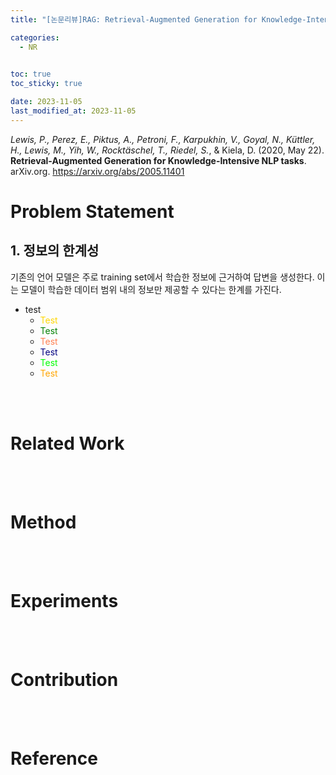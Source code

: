 ```yaml
---
title: "[논문리뷰]RAG: Retrieval-Augmented Generation for Knowledge-Intensive NLP Tasks"

categories: 
  - NR

  
toc: true
toc_sticky: true

date: 2023-11-05
last_modified_at: 2023-11-05
---
```


*Lewis, P., Perez, E., Piktus, A., Petroni, F., Karpukhin, V., Goyal, N., Küttler, H., Lewis, M., Yih, W., Rocktäschel, T., Riedel, S.*, & Kiela, D. (2020, May 22). **Retrieval-Augmented Generation for Knowledge-Intensive NLP tasks**. arXiv.org. https://arxiv.org/abs/2005.11401

# Problem Statement
## 1. 정보의 한계성
기존의 언어 모델은 주로 training set에서 학습한 정보에 근거하여 답변을 생성한다. 이는 모델이 <span style="color">학습한 데이터 범위 내의 정보만 제공할 수 있다는 한계를 가진다.

- test
  - <span style = "color:gold">Test</span>
  - <span style = "color:green">Test</span>
  - <span style = "color:coral">Test</span>
  - <span style = "color:navy">Test</span>
  - <span style = "color:lime">Test</span>
  - <span style = "color:orange">Test</span>
  


<br/>
<br/>

# Related Work

<br/>
<br/>

# Method

<br/>
<br/>

# Experiments

<br/>
<br/>

# Contribution

<br/>
<br/>

# Reference


